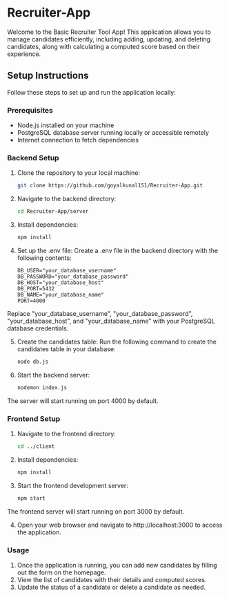 # Recruiter-App

Welcome to the Basic Recruiter Tool App! This application allows you to manage candidates efficiently, including adding, updating, and deleting candidates, along with calculating a computed score based on their experience.

## Setup Instructions

Follow these steps to set up and run the application locally:

### Prerequisites

- Node.js installed on your machine
- PostgreSQL database server running locally or accessible remotely
- Internet connection to fetch dependencies

### Backend Setup

1. Clone the repository to your local machine:

   ```bash
   git clone https://github.com/goyalkunal151/Recruiter-App.git

2. Navigate to the backend directory:

   ```bash
   cd Recruiter-App/server

3. Install dependencies:

   ```bash
   npm install

4. Set up the .env file:
   Create a .env file in the backend directory with the following contents:

   ```plaintext
   DB_USER="your_database_username"
   DB_PASSWORD="your_database_password"
   DB_HOST="your_database_host"
   DB_PORT=5432
   DB_NAME="your_database_name"
   PORT=4000
Replace "your_database_username", "your_database_password", "your_database_host", and "your_database_name" with your PostgreSQL database credentials.

5. Create the candidates table:
   Run the following command to create the candidates table in your database:

   ```bash
   node db.js

6. Start the backend server:

   ```bash
   nodemon index.js
The server will start running on port 4000 by default.

### Frontend Setup

1. Navigate to the frontend directory:

   ```bash
   cd ../client

2. Install dependencies:

   ```bash
   npm install

3. Start the frontend development server:

   ```bash
   npm start

The frontend server will start running on port 3000 by default.

4. Open your web browser and navigate to http://localhost:3000 to access the application.

### Usage

1. Once the application is running, you can add new candidates by filling out the form on the homepage.
2. View the list of candidates with their details and computed scores.
3. Update the status of a candidate or delete a candidate as needed.


